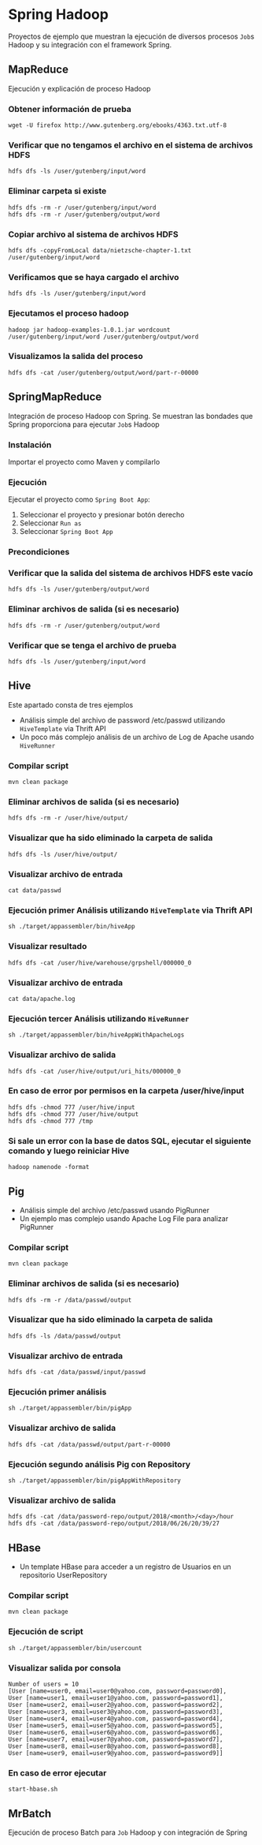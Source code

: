 # Spring Hadoop

Proyectos de ejemplo que muestran la ejecución de diversos procesos `Job`s Hadoop y su integración con el framework Spring. 

## MapReduce

Ejecución y explicación de proceso Hadoop

### Obtener información de prueba
```
wget -U firefox http://www.gutenberg.org/ebooks/4363.txt.utf-8
```

### Verificar que no tengamos el archivo en el sistema de archivos HDFS
```
hdfs dfs -ls /user/gutenberg/input/word
```

### Eliminar carpeta si existe
```
hdfs dfs -rm -r /user/gutenberg/input/word
hdfs dfs -rm -r /user/gutenberg/output/word
```

### Copiar archivo al sistema de archivos HDFS
```
hdfs dfs -copyFromLocal data/nietzsche-chapter-1.txt /user/gutenberg/input/word
```

### Verificamos que se haya cargado el archivo
```
hdfs dfs -ls /user/gutenberg/input/word
```

### Ejecutamos el proceso hadoop
```
hadoop jar hadoop-examples-1.0.1.jar wordcount /user/gutenberg/input/word /user/gutenberg/output/word
```

### Visualizamos la salida del proceso
```
hdfs dfs -cat /user/gutenberg/output/word/part-r-00000
```

## SpringMapReduce

Integración de proceso Hadoop con Spring. Se muestran las bondades que Spring proporciona para ejecutar `Job`s Hadoop

### Instalación

Importar el proyecto como Maven y compilarlo

### Ejecución

Ejecutar el proyecto como `Spring Boot App`:

1. Seleccionar el proyecto y presionar botón derecho
2. Seleccionar `Run as`
3. Seleccionar `Spring Boot App`

### Precondiciones

### Verificar que la salida del sistema de archivos HDFS este vacío

```
hdfs dfs -ls /user/gutenberg/output/word
```

### Eliminar archivos de salida (si es necesario)
```
hdfs dfs -rm -r /user/gutenberg/output/word
```

### Verificar que se tenga el archivo de prueba
```
hdfs dfs -ls /user/gutenberg/input/word
```

## Hive

Este apartado consta de tres ejemplos

* Análisis simple del archivo de password /etc/passwd utilizando `HiveTemplate` via Thrift API
* Un poco más complejo análisis de un archivo de Log de Apache usando `HiveRunner`

### Compilar script
```
mvn clean package
```

### Eliminar archivos de salida (si es necesario)
```
hdfs dfs -rm -r /user/hive/output/
```

### Visualizar que ha sido eliminado la carpeta de salida
```
hdfs dfs -ls /user/hive/output/
```

### Visualizar archivo de entrada
```
cat data/passwd
```

### Ejecución primer Análisis utilizando `HiveTemplate` via Thrift API
```
sh ./target/appassembler/bin/hiveApp
```

### Visualizar resultado
```
hdfs dfs -cat /user/hive/warehouse/grpshell/000000_0
```

### Visualizar archivo de entrada
```
cat data/apache.log
```

### Ejecución tercer Análisis utilizando `HiveRunner`
```
sh ./target/appassembler/bin/hiveAppWithApacheLogs
```

### Visualizar archivo de salida
```
hdfs dfs -cat /user/hive/output/uri_hits/000000_0
```

### En caso de error por permisos en la carpeta /user/hive/input
```
hdfs dfs -chmod 777 /user/hive/input
hdfs dfs -chmod 777 /user/hive/output
hdfs dfs -chmod 777 /tmp
```

### Si sale un error con la base de datos SQL, ejecutar el siguiente comando y luego reiniciar Hive
```
hadoop namenode -format
```

## Pig

* Análisis simple del archivo /etc/passwd usando PigRunner
* Un ejemplo mas complejo usando Apache Log File para analizar PigRunner 

### Compilar script
```
mvn clean package
```

### Eliminar archivos de salida (si es necesario)
```
hdfs dfs -rm -r /data/passwd/output
```

### Visualizar que ha sido eliminado la carpeta de salida
```
hdfs dfs -ls /data/passwd/output
```

### Visualizar archivo de entrada
```
hdfs dfs -cat /data/passwd/input/passwd
```

### Ejecución primer análisis
```
sh ./target/appassembler/bin/pigApp
```

### Visualizar archivo de salida
```
hdfs dfs -cat /data/passwd/output/part-r-00000
```

### Ejecución segundo análisis Pig con Repository
```
sh ./target/appassembler/bin/pigAppWithRepository
```

### Visualizar archivo de salida
```
hdfs dfs -cat /data/password-repo/output/2018/<month>/<day>/hour
hdfs dfs -cat /data/password-repo/output/2018/06/26/20/39/27
```

## HBase

* Un template HBase para acceder a un registro de Usuarios en un repositorio UserRepository

### Compilar script
```
mvn clean package
```

### Ejecución de script
```
sh ./target/appassembler/bin/usercount
```

### Visualizar salida por consola
```
Number of users = 10
[User [name=user0, email=user0@yahoo.com, password=password0], 
User [name=user1, email=user1@yahoo.com, password=password1], 
User [name=user2, email=user2@yahoo.com, password=password2], 
User [name=user3, email=user3@yahoo.com, password=password3], 
User [name=user4, email=user4@yahoo.com, password=password4], 
User [name=user5, email=user5@yahoo.com, password=password5], 
User [name=user6, email=user6@yahoo.com, password=password6], 
User [name=user7, email=user7@yahoo.com, password=password7], 
User [name=user8, email=user8@yahoo.com, password=password8], 
User [name=user9, email=user9@yahoo.com, password=password9]]
```

### En caso de error ejecutar
```
start-hbase.sh
```

## MrBatch

Ejecución de proceso Batch para `Job` Hadoop y con integración de Spring
